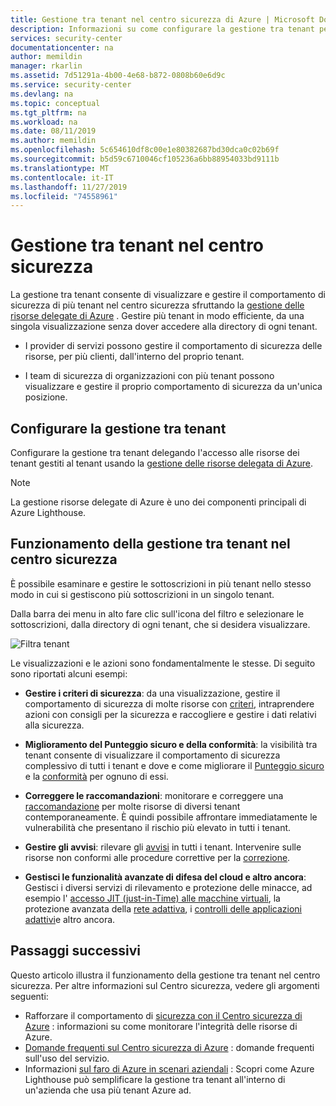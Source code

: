 ```yaml
---
title: Gestione tra tenant nel centro sicurezza di Azure | Microsoft Docs
description: Informazioni su come configurare la gestione tra tenant per gestire il comportamento di sicurezza di più tenant nel centro sicurezza usando la gestione delle risorse delegate di Azure.
services: security-center
documentationcenter: na
author: memildin
manager: rkarlin
ms.assetid: 7d51291a-4b00-4e68-b872-0808b60e6d9c
ms.service: security-center
ms.devlang: na
ms.topic: conceptual
ms.tgt_pltfrm: na
ms.workload: na
ms.date: 08/11/2019
ms.author: memildin
ms.openlocfilehash: 5c654610df8c00e1e80382687bd30dca0c02b69f
ms.sourcegitcommit: b5d59c6710046cf105236a6bb88954033bd9111b
ms.translationtype: MT
ms.contentlocale: it-IT
ms.lasthandoff: 11/27/2019
ms.locfileid: "74558961"
---
```

# <a name="cross-tenant-management-in-security-center"></a>Gestione tra tenant nel centro sicurezza

La gestione tra tenant consente di visualizzare e gestire il comportamento di sicurezza di più tenant nel centro sicurezza sfruttando la [gestione delle risorse delegate di Azure](../lighthouse/concepts/azure-delegated-resource-management.md) . Gestire più tenant in modo efficiente, da una singola visualizzazione senza dover accedere alla directory di ogni tenant.

- I provider di servizi possono gestire il comportamento di sicurezza delle risorse, per più clienti, dall'interno del proprio tenant.

- I team di sicurezza di organizzazioni con più tenant possono visualizzare e gestire il proprio comportamento di sicurezza da un'unica posizione.

## <a name="set-up-cross-tenant-management"></a>Configurare la gestione tra tenant

Configurare la gestione tra tenant delegando l'accesso alle risorse dei tenant gestiti al tenant usando la [gestione delle risorse delegata di Azure](../lighthouse/concepts/azure-delegated-resource-management.md).

> [!NOTE]
> La gestione risorse delegate di Azure è uno dei componenti principali di Azure Lighthouse.

## <a name="how-does-cross-tenant-management-work-in-security-center"></a>Funzionamento della gestione tra tenant nel centro sicurezza

È possibile esaminare e gestire le sottoscrizioni in più tenant nello stesso modo in cui si gestiscono più sottoscrizioni in un singolo tenant.

Dalla barra dei menu in alto fare clic sull'icona del filtro e selezionare le sottoscrizioni, dalla directory di ogni tenant, che si desidera visualizzare.

  ![Filtra tenant](./media/security-center-cross-tenant-management/cross-tenant-filter.png)

Le visualizzazioni e le azioni sono fondamentalmente le stesse. Di seguito sono riportati alcuni esempi:

- **Gestire i criteri di sicurezza**: da una visualizzazione, gestire il comportamento di sicurezza di molte risorse con [criteri](tutorial-security-policy.md), intraprendere azioni con consigli per la sicurezza e raccogliere e gestire i dati relativi alla sicurezza.
- **Miglioramento del Punteggio sicuro e della conformità**: la visibilità tra tenant consente di visualizzare il comportamento di sicurezza complessivo di tutti i tenant e dove e come migliorare il [Punteggio sicuro](security-center-secure-score.md) e la [conformità](security-center-compliance-dashboard.md) per ognuno di essi.
- **Correggere le raccomandazioni**: monitorare e correggere una [raccomandazione](security-center-recommendations.md) per molte risorse di diversi tenant contemporaneamente. È quindi possibile affrontare immediatamente le vulnerabilità che presentano il rischio più elevato in tutti i tenant.
- **Gestire gli avvisi**: rilevare gli [avvisi](security-center-alerts-overview.md) in tutti i tenant. Intervenire sulle risorse non conformi alle procedure correttive per la [correzione](security-center-managing-and-responding-alerts.md).

- **Gestisci le funzionalità avanzate di difesa del cloud e altro ancora**: Gestisci i diversi servizi di rilevamento e protezione delle minacce, ad esempio l' [accesso JIT (just-in-Time) alle macchine virtuali](security-center-just-in-time.md), la protezione avanzata della [rete adattiva](security-center-adaptive-network-hardening.md), i [controlli delle applicazioni adattivi](security-center-adaptive-application.md)e altro ancora.
 
## <a name="next-steps"></a>Passaggi successivi
Questo articolo illustra il funzionamento della gestione tra tenant nel centro sicurezza. Per altre informazioni sul Centro sicurezza, vedere gli argomenti seguenti:

* Rafforzare il comportamento di [sicurezza con il Centro sicurezza di Azure](security-center-monitoring.md) : informazioni su come monitorare l'integrità delle risorse di Azure.
* [Domande frequenti sul Centro sicurezza di Azure](security-center-faq.md) : domande frequenti sull'uso del servizio.
* Informazioni [sul faro di Azure in scenari aziendali](https://docs.microsoft.com/azure/lighthouse/concepts/enterprise) : Scopri come Azure Lighthouse può semplificare la gestione tra tenant all'interno di un'azienda che usa più tenant Azure ad.